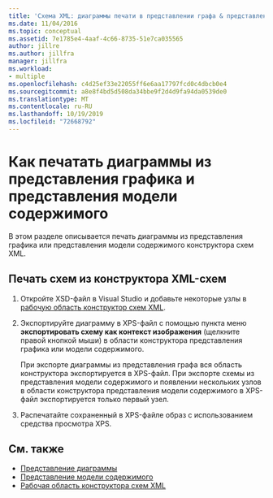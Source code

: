 ```yaml
---
title: 'Схема XML: диаграммы печати в представлении графа & представление модели содержимого'
ms.date: 11/04/2016
ms.topic: conceptual
ms.assetid: 7e1785e4-4aaf-4c66-8735-51e7ca035565
author: jillre
ms.author: jillfra
manager: jillfra
ms.workload:
- multiple
ms.openlocfilehash: c4d25ef33e22055ff6e6aa17797fcd0c4dbcb0e4
ms.sourcegitcommit: a8e8f4bd5d508da34bbe9f2d4d9fa94da0539de0
ms.translationtype: MT
ms.contentlocale: ru-RU
ms.lasthandoff: 10/19/2019
ms.locfileid: "72668792"
---
```

# <a name="how-to-print-diagrams-from-the-graph-view-and-the-content-model-view"></a>Как печатать диаграммы из представления графика и представления модели содержимого

В этом разделе описывается печать диаграммы из представления графика или представления модели содержимого конструктора схем XML.

## <a name="to-print-diagrams-from-the-xml-schema-designer"></a>Печать схем из конструктора XML-схем

1. Откройте XSD-файл в Visual Studio и добавьте некоторые узлы в [рабочую область конструктор схем XML](../xml-tools/xml-schema-designer-workspace.md).

2. Экспортируйте диаграмму в XPS-файл с помощью пункта меню **экспортировать схему как контекст изображения** (щелкните правой кнопкой мыши) в области конструктора представления графика или модели содержимого.

     При экспорте диаграммы из представления графа вся область конструктора экспортируется в XPS-файл. При экспорте схемы из представления модели содержимого и появлении нескольких узлов в области конструктора представления модели содержимого в XPS-файл экспортируется только первый узел.

3. Распечатайте сохраненный в XPS-файле образ с использованием средства просмотра XPS.

## <a name="see-also"></a>См. также

- [Представление диаграммы](../xml-tools/graph-view.md)
- [Представление модели содержимого](../xml-tools/content-model-view.md)
- [Рабочая область конструктора схем XML](../xml-tools/xml-schema-designer-workspace.md)